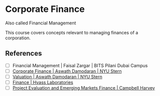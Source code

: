 # Corporate Finance

Also called Financial Management

This course covers concepts relevant to managing finances of a corporation.

## References

- [ ] Financial Management | Faisal Zargar | BITS Pilani Dubai Campus
- [ ] [Corporate Finance | Aswath Damodaran | NYU Stern](https://www.youtube.com/playlist?list=PLUkh9m2BorqmzYHY8JrCz2spjRtGjXHe2)
- [ ] [Valuation | Aswath Damodaran | NYU Stern](https://www.youtube.com/playlist?list=PLUkh9m2BorqlOjmzA9_LYgnzgt0N-2hGS)
- [ ] [Finance | Hvass Laboratories](https://www.youtube.com/playlist?list=PL9Hr9sNUjfskFAUpcdDtAP_74_SB3g46g)
- [ ] [Project Evaluation and Emerging Markets Finance | Campbell Harvey](https://www.youtube.com/playlist?list=PLE1Vu6ctbqa6VfmwECLl6Geb-8F6fAjn8)